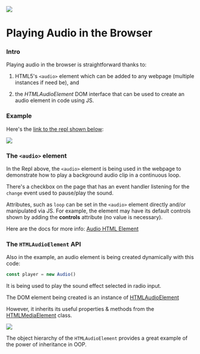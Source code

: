 <img src="https://i.imgur.com/Ae7LmVX.jpg">

# Playing Audio in the Browser

### Intro

Playing audio in the browser is straightforward thanks to:

1. HTML5's `<audio>` element which can be added to any webpage (multiple instances if need be), and

2. the _HTMLAudioElement_ DOM interface that can be used to create an audio element in code using JS.

### Example

Here's the [link to the repl shown below](https://repl.it/@gregsantos/Playing-Audio-in-the-Browser):

<img src="https://i.imgur.com/MI0yTHs.png">

### The `<audio>` element

In the Repl above, the `<audio>` element is being used in the webpage to demonstrate how to play a background audio clip in a continuous loop.

There's a checkbox on the page that has an event handler listening for the `change` event used to pause/play the sound.

Attributes, such as `loop` can be set in the `<audio>` element directly and/or manipulated via JS. For example, the element may have its default controls shown by adding the **controls** attribute (no value is necessary).

Here are the docs for more info: [Audio HTML Element](https://developer.mozilla.org/en-US/docs/Web/HTML/Element/audio)

### The `HTMLAudioElement` API

Also in the example, an audio element is being created dynamically with this code:

```js
const player = new Audio()
```

It is being used to play the sound effect selected in radio input.

The DOM element being created is an instance of [HTMLAudioElement](https://developer.mozilla.org/en-US/docs/Web/API/HTMLAudioElement)

However, it inherits its useful properties & methods from the [HTMLMediaElement](https://developer.mozilla.org/en-US/docs/Web/API/HTMLMediaElement) class.

<img src="https://i.imgur.com/erzfdzx.png">

The object hierarchy of the `HTMLAudioElement` provides a great example of the power of inheritance in OOP.

